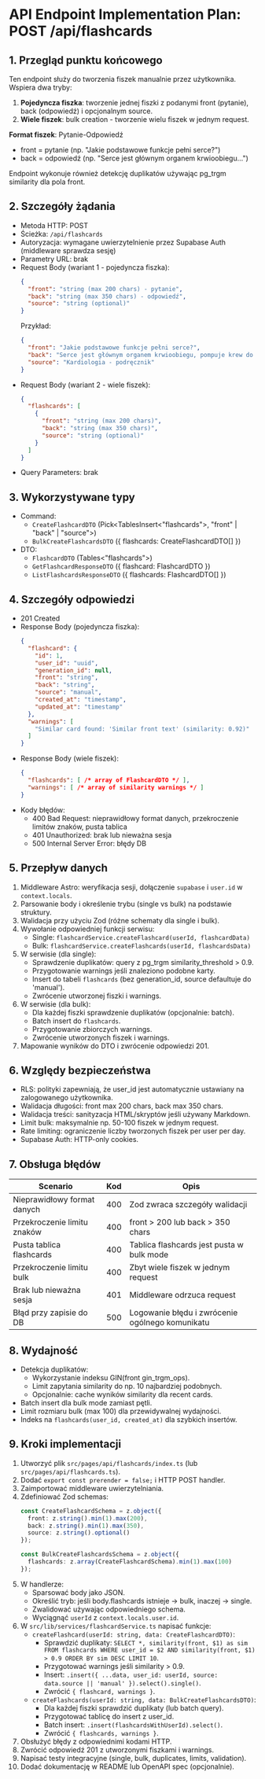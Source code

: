 # API Endpoint Implementation Plan: POST /api/flashcards

## 1. Przegląd punktu końcowego
Ten endpoint służy do tworzenia fiszek manualnie przez użytkownika. Wspiera dwa tryby:
1. **Pojedyncza fiszka**: tworzenie jednej fiszki z podanymi front (pytanie), back (odpowiedź) i opcjonalnym source.
2. **Wiele fiszek**: bulk creation - tworzenie wielu fiszek w jednym request.

**Format fiszek**: Pytanie-Odpowiedź
- front = pytanie (np. "Jakie podstawowe funkcje pełni serce?")
- back = odpowiedź (np. "Serce jest głównym organem krwioobiegu...")

Endpoint wykonuje również detekcję duplikatów używając pg_trgm similarity dla pola front.

## 2. Szczegóły żądania
- Metoda HTTP: POST
- Ścieżka: `/api/flashcards`
- Autoryzacja: wymagane uwierzytelnienie przez Supabase Auth (middleware sprawdza sesję)
- Parametry URL: brak
- Request Body (wariant 1 - pojedyncza fiszka):
  ```json
  {
    "front": "string (max 200 chars) - pytanie",
    "back": "string (max 350 chars) - odpowiedź",
    "source": "string (optional)"
  }
  ```
  Przykład:
  ```json
  {
    "front": "Jakie podstawowe funkcje pełni serce?",
    "back": "Serce jest głównym organem krwioobiegu, pompuje krew do całego organizmu, dostarcza tlen i składniki odżywcze do tkanek.",
    "source": "Kardiologia - podręcznik"
  }
  ```
- Request Body (wariant 2 - wiele fiszek):
  ```json
  {
    "flashcards": [
      {
        "front": "string (max 200 chars)",
        "back": "string (max 350 chars)",
        "source": "string (optional)"
      }
    ]
  }
  ```
- Query Parameters: brak

## 3. Wykorzystywane typy
- Command:
  - `CreateFlashcardDTO` (Pick<TablesInsert<"flashcards">, "front" | "back" | "source">)
  - `BulkCreateFlashcardsDTO` ({ flashcards: CreateFlashcardDTO[] })
- DTO:
  - `FlashcardDTO` (Tables<"flashcards">)
  - `GetFlashcardResponseDTO` ({ flashcard: FlashcardDTO })
  - `ListFlashcardsResponseDTO` ({ flashcards: FlashcardDTO[] })

## 4. Szczegóły odpowiedzi
- 201 Created
- Response Body (pojedyncza fiszka):
  ```json
  {
    "flashcard": {
      "id": 1,
      "user_id": "uuid",
      "generation_id": null,
      "front": "string",
      "back": "string",
      "source": "manual",
      "created_at": "timestamp",
      "updated_at": "timestamp"
    },
    "warnings": [
      "Similar card found: 'Similar front text' (similarity: 0.92)"
    ]
  }
  ```
- Response Body (wiele fiszek):
  ```json
  {
    "flashcards": [ /* array of FlashcardDTO */ ],
    "warnings": [ /* array of similarity warnings */ ]
  }
  ```
- Kody błędów:
  - 400 Bad Request: nieprawidłowy format danych, przekroczenie limitów znaków, pusta tablica
  - 401 Unauthorized: brak lub nieważna sesja
  - 500 Internal Server Error: błędy DB

## 5. Przepływ danych
1. Middleware Astro: weryfikacja sesji, dołączenie `supabase` i `user.id` w `context.locals`.
2. Parsowanie body i określenie trybu (single vs bulk) na podstawie struktury.
3. Walidacja przy użyciu Zod (różne schematy dla single i bulk).
4. Wywołanie odpowiedniej funkcji serwisu:
   - Single: `flashcardService.createFlashcard(userId, flashcardData)`
   - Bulk: `flashcardService.createFlashcards(userId, flashcardsData)`
5. W serwisie (dla single):
   - Sprawdzenie duplikatów: query z pg_trgm similarity_threshold > 0.9.
   - Przygotowanie warnings jeśli znaleziono podobne karty.
   - Insert do tabeli `flashcards` (bez generation_id, source defaultuje do 'manual').
   - Zwrócenie utworzonej fiszki i warnings.
6. W serwisie (dla bulk):
   - Dla każdej fiszki sprawdzenie duplikatów (opcjonalnie: batch).
   - Batch insert do `flashcards`.
   - Przygotowanie zbiorczych warnings.
   - Zwrócenie utworzonych fiszek i warnings.
7. Mapowanie wyników do DTO i zwrócenie odpowiedzi 201.

## 6. Względy bezpieczeństwa
- RLS: polityki zapewniają, że user_id jest automatycznie ustawiany na zalogowanego użytkownika.
- Walidacja długości: front max 200 chars, back max 350 chars.
- Walidacja treści: sanityzacja HTML/skryptów jeśli używany Markdown.
- Limit bulk: maksymalnie np. 50-100 fiszek w jednym request.
- Rate limiting: ograniczenie liczby tworzonych fiszek per user per day.
- Supabase Auth: HTTP-only cookies.

## 7. Obsługa błędów
| Scenario                            | Kod   | Opis                                                         |
|-------------------------------------|-------|--------------------------------------------------------------|
| Nieprawidłowy format danych         | 400   | Zod zwraca szczegóły walidacji                              |
| Przekroczenie limitu znaków         | 400   | front > 200 lub back > 350 chars                            |
| Pusta tablica flashcards            | 400   | Tablica flashcards jest pusta w bulk mode                   |
| Przekroczenie limitu bulk           | 400   | Zbyt wiele fiszek w jednym request                          |
| Brak lub nieważna sesja             | 401   | Middleware odrzuca request                                   |
| Błąd przy zapisie do DB             | 500   | Logowanie błędu i zwrócenie ogólnego komunikatu             |

## 8. Wydajność
- Detekcja duplikatów:
  - Wykorzystanie indeksu GIN(front gin_trgm_ops).
  - Limit zapytania similarity do np. 10 najbardziej podobnych.
  - Opcjonalnie: cache wyników similarity dla recent cards.
- Batch insert dla bulk mode zamiast pętli.
- Limit rozmiaru bulk (max 100) dla przewidywalnej wydajności.
- Indeks na `flashcards(user_id, created_at)` dla szybkich insertów.

## 9. Kroki implementacji
1. Utworzyć plik `src/pages/api/flashcards/index.ts` (lub `src/pages/api/flashcards.ts`).
2. Dodać `export const prerender = false;` i HTTP POST handler.
3. Zaimportować middleware uwierzytelniania.
4. Zdefiniować Zod schemas:
   ```ts
   const CreateFlashcardSchema = z.object({
     front: z.string().min(1).max(200),
     back: z.string().min(1).max(350),
     source: z.string().optional()
   });
   
   const BulkCreateFlashcardsSchema = z.object({
     flashcards: z.array(CreateFlashcardSchema).min(1).max(100)
   });
   ```
5. W handlerze:
   - Sparsować body jako JSON.
   - Określić tryb: jeśli body.flashcards istnieje -> bulk, inaczej -> single.
   - Zwalidować używając odpowiedniego schema.
   - Wyciągnąć `userId` z `context.locals.user.id`.
6. W `src/lib/services/flashcardService.ts` napisać funkcje:
   - `createFlashcard(userId: string, data: CreateFlashcardDTO)`:
     - Sprawdzić duplikaty: `SELECT *, similarity(front, $1) as sim FROM flashcards WHERE user_id = $2 AND similarity(front, $1) > 0.9 ORDER BY sim DESC LIMIT 10`.
     - Przygotować warnings jeśli similarity > 0.9.
     - Insert: `.insert({ ...data, user_id: userId, source: data.source || 'manual' }).select().single()`.
     - Zwrócić `{ flashcard, warnings }`.
   - `createFlashcards(userId: string, data: BulkCreateFlashcardsDTO)`:
     - Dla każdej fiszki sprawdzić duplikaty (lub batch query).
     - Przygotować tablicę do insert z user_id.
     - Batch insert: `.insert(flashcardsWithUserId).select()`.
     - Zwrócić `{ flashcards, warnings }`.
7. Obsłużyć błędy z odpowiednimi kodami HTTP.
8. Zwrócić odpowiedź 201 z utworzonymi fiszkami i warnings.
9. Napisać testy integracyjne (single, bulk, duplicates, limits, validation).
10. Dodać dokumentację w README lub OpenAPI spec (opcjonalnie).


